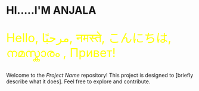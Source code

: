 # HI.....I'M ANJALA

<p style="color: yellow; font-size: 32px;">Hello, مرحبًا, नमस्ते, こんにちは, നമസ്കാരം , Привет!</p>

Welcome to the *Project Name* repository! This project is designed to [briefly describe what it does]. Feel free to explore and contribute.




